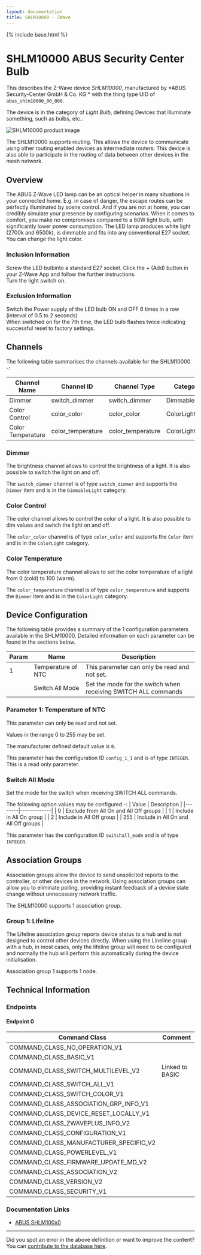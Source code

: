 ```yaml
---
layout: documentation
title: SHLM10000 - ZWave
---
```


{% include base.html %}

# SHLM10000 ABUS Security Center Bulb
This describes the Z-Wave device *SHLM10000*, manufactured by *ABUS Security-Center GmbH & Co. KG * with the thing type UID of ```abus_shlm10000_00_000```.

The device is in the category of *Light Bulb*, defining Devices that illuminate something, such as bulbs, etc..

![SHLM10000 product image](https://opensmarthouse.org/zwavedatabase/1183/image/)


The SHLM10000 supports routing. This allows the device to communicate using other routing enabled devices as intermediate routers.  This device is also able to participate in the routing of data between other devices in the mesh network.

## Overview

The ABUS Z-Wave LED lamp can be an optical helper in many situations in your connected home. E.g. in case of danger, the escape routes can be perfectly illuminated by scene control. And if you are not at home, you can credibly simulate your presence by configuring scenarios. When it comes to comfort, you make no compromises compared to a 60W light bulb, with significantly lower power consumption. The LED lamp produces white light (2700k and 6500k), is dimmable and fits into any conventional E27 socket. You can change the light color.

### Inclusion Information

Screw the LED bulbinto a standard E27 socket. Click the + (Add) button in your Z-Wave App and follow the further instructions.  
Turn the light switch on.

### Exclusion Information

Switch the Power supply of the LED bulb ON and OFF 6 times in a row (interval of 0.5 to 2 seconds)  
When switched on for the 7th time, the LED bulb flashes twice indicating successful reset to factory settings.

## Channels

The following table summarises the channels available for the SHLM10000 -:

| Channel Name | Channel ID | Channel Type | Category | Item Type |
|--------------|------------|--------------|----------|-----------|
| Dimmer | switch_dimmer | switch_dimmer | DimmableLight | Dimmer | 
| Color Control | color_color | color_color | ColorLight | Color | 
| Color Temperature | color_temperature | color_temperature | ColorLight | Dimmer | 

### Dimmer
The brightness channel allows to control the brightness of a light.
            It is also possible to switch the light on and off.

The ```switch_dimmer``` channel is of type ```switch_dimmer``` and supports the ```Dimmer``` item and is in the ```DimmableLight``` category.

### Color Control
The color channel allows to control the color of a light.
            It is also possible to dim values and switch the light on and off.

The ```color_color``` channel is of type ```color_color``` and supports the ```Color``` item and is in the ```ColorLight``` category.

### Color Temperature
The color temperature channel allows to set the color
            temperature of a light from 0 (cold) to 100 (warm).

The ```color_temperature``` channel is of type ```color_temperature``` and supports the ```Dimmer``` item and is in the ```ColorLight``` category.



## Device Configuration

The following table provides a summary of the 1 configuration parameters available in the SHLM10000.
Detailed information on each parameter can be found in the sections below.

| Param | Name  | Description |
|-------|-------|-------------|
| 1 | Temperature of NTC | This parameter can only be read and not set. |
|  | Switch All Mode | Set the mode for the switch when receiving SWITCH ALL commands |

### Parameter 1: Temperature of NTC

This parameter can only be read and not set.

Values in the range 0 to 255 may be set.

The manufacturer defined default value is ```0```.

This parameter has the configuration ID ```config_1_1``` and is of type ```INTEGER```.
This is a read only parameter.

### Switch All Mode

Set the mode for the switch when receiving SWITCH ALL commands.

The following option values may be configured -:
| Value  | Description |
|--------|-------------|
| 0 | Exclude from All On and All Off groups |
| 1 | Include in All On group |
| 2 | Include in All Off group |
| 255 | Include in All On and All Off groups |

This parameter has the configuration ID ```switchall_mode``` and is of type ```INTEGER```.


## Association Groups

Association groups allow the device to send unsolicited reports to the controller, or other devices in the network. Using association groups can allow you to eliminate polling, providing instant feedback of a device state change without unnecessary network traffic.

The SHLM10000 supports 1 association group.

### Group 1: Lifeline

The Lifeline association group reports device status to a hub and is not designed to control other devices directly. When using the Lineline group with a hub, in most cases, only the lifeline group will need to be configured and normally the hub will perform this automatically during the device initialisation.

Association group 1 supports 1 node.

## Technical Information

### Endpoints

#### Endpoint 0

| Command Class | Comment |
|---------------|---------|
| COMMAND_CLASS_NO_OPERATION_V1| |
| COMMAND_CLASS_BASIC_V1| |
| COMMAND_CLASS_SWITCH_MULTILEVEL_V2| Linked to BASIC|
| COMMAND_CLASS_SWITCH_ALL_V1| |
| COMMAND_CLASS_SWITCH_COLOR_V1| |
| COMMAND_CLASS_ASSOCIATION_GRP_INFO_V1| |
| COMMAND_CLASS_DEVICE_RESET_LOCALLY_V1| |
| COMMAND_CLASS_ZWAVEPLUS_INFO_V2| |
| COMMAND_CLASS_CONFIGURATION_V1| |
| COMMAND_CLASS_MANUFACTURER_SPECIFIC_V2| |
| COMMAND_CLASS_POWERLEVEL_V1| |
| COMMAND_CLASS_FIRMWARE_UPDATE_MD_V2| |
| COMMAND_CLASS_ASSOCIATION_V2| |
| COMMAND_CLASS_VERSION_V2| |
| COMMAND_CLASS_SECURITY_V1| |

### Documentation Links

* [ABUS SHLM100x0](https://opensmarthouse.org/zwavedatabase/1183/reference/ABUS-SHLM100x0-BDA-EN-1-3.pdf)

---

Did you spot an error in the above definition or want to improve the content?
You can [contribute to the database here](https://opensmarthouse.org/zwavedatabase/1183).
